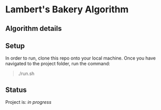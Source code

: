 # Lambert's Bakery Algorithm

## Algorithm details

## Setup

In order to run, clone this repo onto your local machine. Once you have navigated to the project folder, run the command:

> ./run.sh

## Status

Project is: _in progress_
